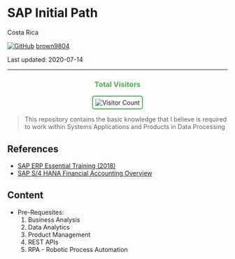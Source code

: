 # SAP Initial Path

Costa Rica 

[![GitHub](https://img.shields.io/badge/--181717?logo=github&logoColor=ffffff)](https://github.com/)
[brown9804](https://github.com/brown9804)

Last updated: 2020-07-14

------------------------------------------

<div align="center">
  <h3 style="color: #4CAF50;">Total Visitors</h3>
  <img src="https://profile-counter.glitch.me/brown9804/count.svg" alt="Visitor Count" style="border: 2px solid #4CAF50; border-radius: 5px; padding: 5px;"/>
</div>

> This repository contains the basic knowledge that I believe is required to work within Systems Applications and Products in Data Processing

## References 
- [SAP ERP Essential Training (2018)](https://www.linkedin.com/learning/sap-erp-essential-training-2018/understanding-sap-erp?u=2095204)
- [SAP S/4 HANA Financial Accounting Overview](https://www.linkedin.com/learning/sap-s-4-hana-financial-accounting-overview/scenarios-covered-2?u=2095204)

## Content 
- Pre-Requesites:
  1. Business Analysis 
  2. Data Analytics 
  3. Product Management 
  4. REST APIs
  5. RPA - Robotic Process Automation



